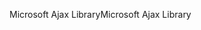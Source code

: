<span data-ttu-id="be1d5-101">Microsoft Ajax Library</span><span class="sxs-lookup"><span data-stu-id="be1d5-101">Microsoft Ajax Library</span></span>